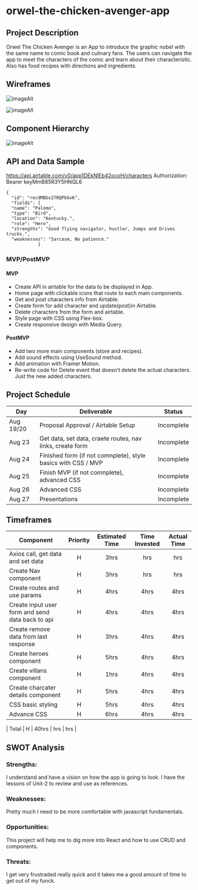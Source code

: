 # orwel-the-chicken-avenger-app



## Project Description

Orwel The Chicken Avenger is an App to introduce the graphic nobel with the same name to comic book and culinary fans. The users can navigate  the app to meet the characters of the comic and learn about their characteristic. Also has food recipes with directions and ingredients.



## Wireframes


![imageAlt](https://i.imgur.com/ru9k28U.png)

![imageAlt](https://i.imgur.com/rdY2B9u.png)


## Component Hierarchy

![imageAlt](https://i.imgur.com/VV8Uxyj.png)

## API and Data Sample

https://api.airtable.com/v0/app1DEkNlEb42ocoH/characters
Authorization: Bearer keyMmB85R3Y5HNQL6


```
{
  "id": "recdMBbs27RQPbGvK",
  "fields": {
  "name": "Palomo",
  "type": "Bird",
  "location": "Kentucky.",
  "role": "Hero",
  "strengths": "Good flying navigator, hustler, Jumps and Drives trucks.",
  "weaknesses": "Sarcasm, No patience."
            }

```

### MVP/PostMVP

#### MVP
- Create API in airtable for the data to be displayed in App.
- Home page with clickable icons that route to each main components.
- Get and post characters info from Airtable.
- Create form for add character and update(post)in Airtable.
- Delete characters from the form and airtable.
- Style page with CSS using Flex-box.
- Create responsive design with Media Query.

#### PostMVP

- Add two more main components (store and recipes).
- Add sound effects using UseSound method.
- Add animation with Framer Motion.
- Re-write code for Delete event that doesn't delete the actual characters. Just the new added characters.


## Project Schedule

| Day       | Deliverable                                                   | Status   |
| --------  | ------------------------------------------                    | -------- |
| Aug 19/20 | Proposal Approval / Airtable Setup                            | Incomplete |
| Aug 23    | Get data, set data, craete routes, nav links, create form     | Incomplete |
| Aug 24    | Finished form (if not comnplete), style basics with CSS / MVP | Incomplete |
| Aug 25    | Finish MVP (if not comnplete), advanced CSS                   | Incomplete |
| Aug 26    | Advanced CSS                                                  | Incomplete |
| Aug 27    | Presentations                                                 | Incomplete |

## Timeframes

| Component                 | Priority | Estimated Time | Time Invested | Actual Time |
| ------------------------- | :------: | :------------: | :-----------: | :---------: |
| Axios call, get data and set data                      |    H     |      3hrs      |     hrs      |    hrs     |
| Create Nav component                      |    H     |      3hrs      |     hrs      |    hrs     |
| Create  routes and use params                     |    H     |      4hrs      |     4hrs      |    4hrs     |
| Create input user form and send data back to api               |    H     |      4hrs      |     4hrs      |    4hrs     |
| Create remove data from last response |    H     |      3hrs      |     4hrs      |    4hrs     |
| Create heroes component  |    H     |      5hrs      |     4hrs      |    4hrs     |
| Create villans component  |    H     |      1hrs      |     4hrs      |    4hrs     |
| Create charcater details component  |    H     |      5hrs      |     4hrs      |    4hrs     |
| CSS basic styling                       |    H     |      5hrs      |     4hrs      |    4hrs     |
| Advance CSS  |    H     |      6hrs      |     4hrs      |    4hrs     |



| Total                     |    H     |    40hrs     |     hrs     |    hrs    |

## SWOT Analysis

### Strengths:

I understand and have a vision on how the app is going to look. I have the lessons of Unit-2 to review and use as references.

### Weaknesses:

Pretty much I need to be more comfortable with javascript fundamentals. 

### Opportunities:

This project will help me to dig more into React and how to use CRUD and components.

### Threats:

I get very frustraded really quick and it takes me a good amount of time to get out of my funck. 
